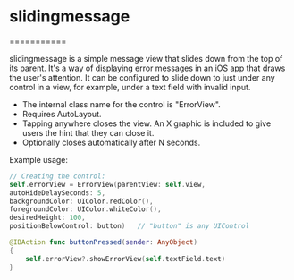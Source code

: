 # slidingmessage
===========

slidingmessage is a simple message view that slides down from the top of its parent. It's a way of displaying error messages in an iOS app that draws the user's attention. It can be configured to slide down to just under any control in a view, for example, under a text field with invalid input.

- The internal class name for the control is "ErrorView". 
- Requires AutoLayout. 
- Tapping anywhere closes the view. An X graphic is included to give users the hint that they can close it.
- Optionally closes automatically after N seconds.


Example usage:
```swift
// Creating the control:
self.errorView = ErrorView(parentView: self.view,
autoHideDelaySeconds: 5,
backgroundColor: UIColor.redColor(),
foregroundColor: UIColor.whiteColor(),
desiredHeight: 100,
positionBelowControl: button)   // "button" is any UIControl

@IBAction func buttonPressed(sender: AnyObject)
{
    self.errorView?.showErrorView(self.textField.text)
}

